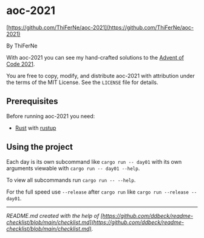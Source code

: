 # aoc-2021

[https://github.com/ThiFerNe/aoc-2021](https://github.com/ThiFerNe/aoc-2021)

By ThiFerNe

With aoc-2021 you can see my hand-crafted solutions to the [Advent of Code 2021](https://adventofcode.com/2021).

You are free to copy, modify, and distribute aoc-2021 with attribution under the terms of the MIT License. See the `LICENSE` file for details.

## Prerequisites

Before running aoc-2021 you need:
- [Rust](https://www.rust-lang.org/) with [rustup](https://rustup.rs/)

## Using the project

Each day is its own subcommand like `cargo run -- day01` with its own arguments viewable with `cargo run -- day01 --help`.

To view all subcommands run `cargo run -- --help`.

For the full speed use `--release` after `cargo run` like `cargo run --release -- day01`.

---

*README.md created with the help of [https://github.com/ddbeck/readme-checklist/blob/main/checklist.md](https://github.com/ddbeck/readme-checklist/blob/main/checklist.md).*
